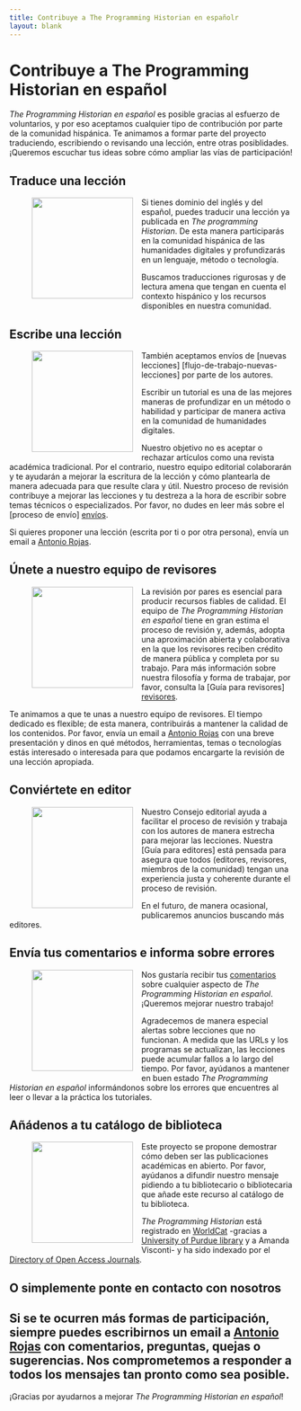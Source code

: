 ```yaml
---
title: Contribuye a The Programming Historian en españolr
layout: blank
---
```


# Contribuye a The Programming Historian en español

_The Programming Historian en español_ es posible gracias al esfuerzo de voluntarios, y por eso aceptamos cualquier tipo de contribución por parte de la comunidad hispánica. Te animamos a formar parte del proyecto traduciendo, escribiendo o revisando una lección, entre otras posiblidades. ¡Queremos escuchar tus ideas sobre cómo ampliar las vías de participación!

## Traduce una lección
<figure>
	<img src="../images/translator.png" width="180px" style="float: left; margin-right: 15px; margin-bottom: 15px;" />
</figure>

Si tienes dominio del inglés y del español, puedes traducir una lección ya publicada en _The programming Historian_. De esta manera participarás en la comunidad hispánica de las humanidades digitales y profundizarás en un lenguaje, método o tecnología. 

Buscamos traducciones rigurosas y de lectura amena que tengan en cuenta el contexto hispánico y los recursos disponibles en nuestra comunidad. 

## Escribe una lección

<figure>
	<img src="../images/author-sm.png" width="180px" style="float: left; margin-right: 15px; margin-bottom: 15px;" />
</figure>

También aceptamos envíos de [nuevas lecciones] [flujo-de-trabajo-nuevas-lecciones] por parte de los autores.

Escribir un tutorial es una de las mejores maneras de profundizar en un método o habilidad y participar de manera activa en la comunidad de humanidades digitales.

Nuestro objetivo no es aceptar o rechazar artículos como una revista académica tradicional. Por el contrario, nuestro equipo editorial colaborarán y te ayudarán a mejorar la escritura de la lección y cómo plantearla de manera adecuada para que resulte clara y útil. Nuestro proceso de revisión contribuye a mejorar las lecciones y tu destreza a la hora de escribir sobre temas técnicos o especializados. Por favor, no dudes en leer más sobre el [proceso de envío] [envíos].

Si quieres proponer una lección (escrita por ti o por otra persona), envía un email a <a href=“mailto:rojas.castro.antonio@gmail.com”>Antonio Rojas</a>. 


## Únete a nuestro equipo de revisores

<figure>
	<img src="../images/reviewer-sm.png" width="180px" style="float: left; margin-right: 15px; margin-bottom: 15px;" />
</figure>

La revisión por pares es esencial para producir recursos fiables de calidad. El equipo de _The Programming Historian en español_ tiene en gran estima el proceso de revisión y, además, adopta una aproximación abierta y colaborativa en la que los revisores reciben crédito de manera pública y completa por su trabajo. Para más información sobre nuestra filosofía y forma de trabajar, por favor, consulta la [Guía para revisores] [revisores].

Te animamos a que te unas a nuestro equipo de revisores. El tiempo dedicado es flexible; de esta manera, contribuirás a mantener la calidad de los contenidos. Por favor, envía un email a <a href=“mailto:rojas.castro.antonio@gmail.com”>Antonio Rojas</a> con una breve presentación y dinos en qué métodos, herramientas, temas o tecnologías estás interesado o interesada para que podamos encargarte la revisión de una lección apropiada. 


## Conviértete en editor

<figure>
	<img src="../gallery/editor-guidelines.png" width="180px" style="float: left; margin-right: 15px; margin-bottom: 15px;" />
</figure>

Nuestro Consejo editorial ayuda a facilitar el proceso de revisión y trabaja con los autores de manera estrecha para mejorar las lecciones. Nuestra [Guía para editores] está pensada para asegura que todos (editores, revisores, miembros de la comunidad) tengan una experiencia justa y coherente durante el proceso de revisión.

En el futuro, de manera ocasional, publicaremos anuncios buscando más editores.

## Envía tus comentarios e informa sobre errores 

<figure>
	<img src="../images/reader-sm.png" width="180px" style="float: left; margin-right: 15px; margin-bottom: 15px;" />
</figure>

Nos gustaría recibir tus [comentarios](../feedback.html) sobre cualquier aspecto de _The Programming Historian en español_. ¡Queremos mejorar nuestro trabajo!

Agradecemos de manera especial alertas sobre lecciones que no funcionan. A medida que las URLs y los programas se actualizan, las lecciones puede acumular fallos a lo largo del tiempo. Por favor, ayúdanos a mantener en buen estado _The Programming Historian en español_ informándonos sobre los errores que encuentres al leer o llevar a la práctica los tutoriales.


## Añádenos a tu catálogo de biblioteca 

<figure>
	<img src="../images/library-catalogue.png" width="180px" style="float: left; margin-right: 15px; margin-bottom: 15px;" />
</figure>

Este proyecto se propone demostrar cómo deben ser las publicaciones académicas en abierto. Por favor, ayúdanos a difundir nuestro mensaje pidiendo a tu bibliotecario o bibliotecaria que añade este recurso al catálogo de tu biblioteca.

_The Programming Historian_ está registrado en [WorldCat] -gracias a [University of Purdue library] y a Amanda Visconti- y ha sido indexado por el [Directory of Open Access Journals].


## O simplemente ponte en contacto con nosotros

Si se te ocurren más formas de participación, siempre puedes escribirnos un email a [Antonio Rojas] con comentarios, preguntas, quejas o sugerencias. Nos comprometemos a responder a todos los mensajes tan pronto como sea posible.
---

¡Gracias por ayudarnos a mejorar _The Programming Historian en español_!

[envíos]: http://es.programminghistorian.org/flujo-de-trabajo-nuevas-lecciones
[revisores]: http://es.programminghistorian.org/guia-para-revisores
[WorldCat]: http://www.worldcat.org/title/programming-historian/oclc/951537099
[University of Purdue library]: http://purdue-primo-prod.hosted.exlibrisgroup.com/primo_library/libweb/action/dlDisplay.do?vid=PURDUE&search_scope=everything&docId=PURDUE_ALMA51671812890001081&fn=permalink
[Directory of Open Access Journals]: https://doaj.org/toc/2397-2068
[Antonio Rojas]: mailto:rojas.castro.antonio@gmail.com
